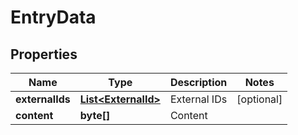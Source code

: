 
# EntryData

## Properties
Name | Type | Description | Notes
------------ | ------------- | ------------- | -------------
**externalIds** | [**List&lt;ExternalId&gt;**](ExternalId.md) | External IDs |  [optional]
**content** | **byte[]** | Content | 




